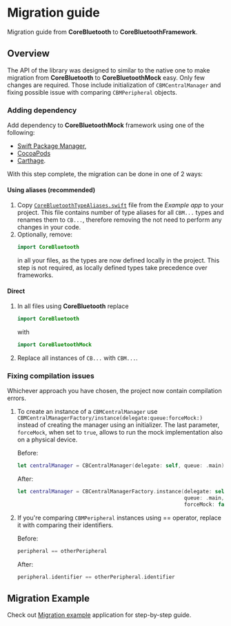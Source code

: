 # Migration guide

Migration guide from **CoreBluetooth** to **CoreBluetoothFramework**.

## Overview

The API of the library was designed to similar to the native one to make migration 
from **CoreBluetooth** to **CoreBluetoothMock** easy. Only few changes are required.
Those include initialization of ``CBMCentralManager`` and fixing possible issue with comparing
``CBMPeripheral`` objects.

### Adding dependency

Add dependency to **CoreBluetoothMock** framework using one of the following:
* [Swift Package Manager](https://github.com/NordicSemiconductor/IOS-CoreBluetooth-Mock#swift-package-manager), 
* [CocoaPods](https://github.com/NordicSemiconductor/IOS-CoreBluetooth-Mock#cocoapods)
* [Carthage](https://github.com/NordicSemiconductor/IOS-CoreBluetooth-Mock#carthage).

With this step complete, the migration can be done in one of 2 ways:

#### Using aliases (recommended)

1. Copy [`CoreBluetoothTypeAliases.swift`](https://github.com/NordicSemiconductor/IOS-CoreBluetooth-Mock/blob/main/Example/nRFBlinky/CoreBluetoothTypeAliases.swift)
   file from the *Example app* to your project. 
   This file contains number of type aliases for all `CBM...` types and renames them to `CB...`,
   therefore removing the not need to perform any changes in your code.
2. Optionally, remove: 
   ```swift
   import CoreBluetooth
   ``` 
   in all your files, as the types are now defined locally in the project. This step is not required,
   as locally defined types take precedence over frameworks.

#### Direct

1. In all files using **CoreBluetooth** replace 
   ```swift
   import CoreBluetooth
   ``` 
   with 
   ```swift 
   import CoreBluetoothMock
   ```
2. Replace all instances of `CB...` with `CBM...`.

### Fixing compilation issues

Whichever approach you have chosen, the project now contain compilation errors.

1. To create an instance of a ``CBMCentralManager`` use
``CBMCentralManagerFactory/instance(delegate:queue:forceMock:)`` instead of creating
the manager using an initializer. The last parameter, `forceMock`, when set to `true`, 
allows to run the mock implementation also on a physical device.

   Before:
   ```swift
   let centralManager = CBCentralManager(delegate: self, queue: .main)
   ```
   After:
   ```swift
   let centralManager = CBCentralManagerFactory.instance(delegate: self, 
                                                         queue: .main,
                                                         forceMock: false)
   ```
2. If you're comparing ``CBMPeripheral`` instances using == operator, replace it with
comparing their identifiers.

   Before:
   ```swift
   peripheral == otherPeripheral 
   ```
   After:
   ```swift
   peripheral.identifier == otherPeripheral.identifier 
   ```

## Migration Example

Check out [Migration example](https://github.com/NordicSemiconductor/IOS-CoreBluetooth-Mock-Example) application for step-by-step guide.
